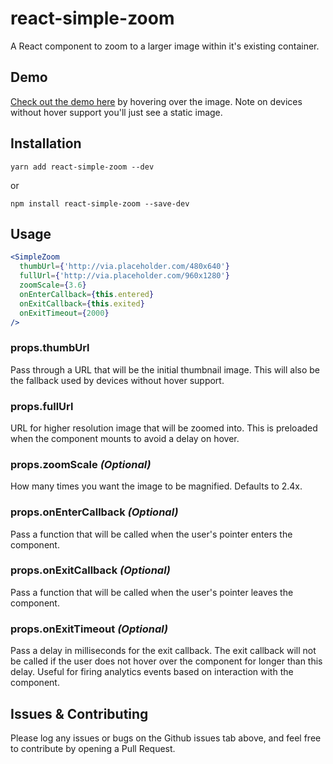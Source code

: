 # react-simple-zoom
A React component to zoom to a larger image within it's existing container.

## Demo

[Check out the demo here](https://benhodgson87.github.io/react-simple-zoom/examples/dist/index.html) by hovering over the image. Note on devices without hover support you'll just see a static image.

## Installation

`yarn add react-simple-zoom --dev`

or

`npm install react-simple-zoom --save-dev`

## Usage

```jsx
<SimpleZoom
  thumbUrl={'http://via.placeholder.com/480x640'}
  fullUrl={'http://via.placeholder.com/960x1280'}
  zoomScale={3.6}
  onEnterCallback={this.entered}
  onExitCallback={this.exited}
  onExitTimeout={2000}
/>
```

### props.thumbUrl
Pass through a URL that will be the initial thumbnail image. This will also be the fallback used by devices without hover support.

### props.fullUrl
URL for higher resolution image that will be zoomed into. This is preloaded when the component mounts to avoid a delay on hover.

### props.zoomScale *(Optional)*
How many times you want the image to be magnified. Defaults to 2.4x.

### props.onEnterCallback *(Optional)*
Pass a function that will be called when the user's pointer enters the component.

### props.onExitCallback *(Optional)*
Pass a function that will be called when the user's pointer leaves the component.

### props.onExitTimeout *(Optional)*
Pass a delay in milliseconds for the exit callback. The exit callback will not be called if the user does not hover over the component for longer than this delay. Useful for firing analytics events based on interaction with the component.

## Issues & Contributing

Please log any issues or bugs on the Github issues tab above, and feel free to contribute by opening a Pull Request.
